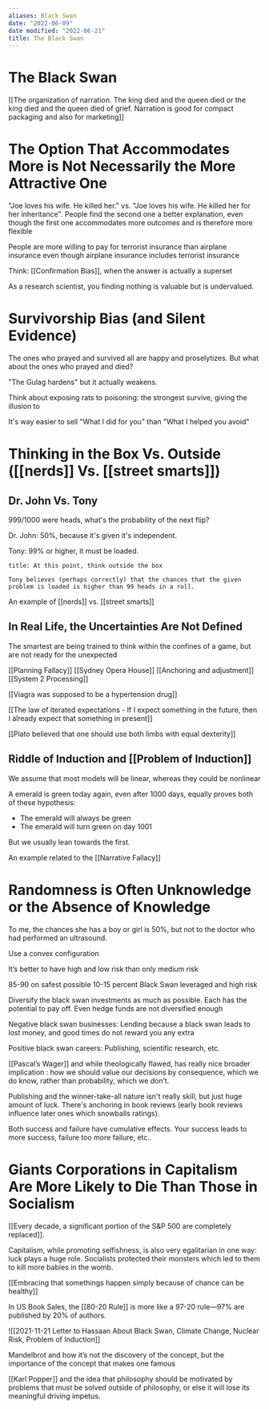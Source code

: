 ```yaml
---
aliases: Black Swan
date: "2022-06-09"
date modified: "2022-06-21"
title: The Black Swan
---
```


# The Black Swan
[[The organization of narration. The king died and the queen died or the king died and the queen died of grief. Narration is good for compact packaging and also for marketing]]

# The Option That Accommodates More is Not Necessarily the More Attractive One
"Joe loves his wife. He killed her." vs. "Joe loves his wife. He killed her for her inheritance". People find the second one a better explanation, even though the first one accommodates more outcomes and is therefore more flexible

People are more willing to pay for terrorist insurance than airplane insurance even though airplane insurance includes terrorist insurance

Think: [[Confirmation Bias]], when the answer is actually a superset

As a research scientist, you finding nothing is valuable but is undervalued.

# Survivorship Bias (and Silent Evidence)
The ones who prayed and survived all are happy and proselytizes. But what about the ones who prayed and died?

"The Gulag hardens" but it actually weakens.

Think about exposing rats to poisoning: the strongest survive, giving the illusion to

It's way easier to sell "What I did for you" than "What I helped you avoid"

# Thinking in the Box Vs. Outside ([[nerds]] Vs. [[street smarts]])

## Dr. John Vs. Tony
999/1000 were heads, what's the probability of the next flip?

Dr. John: 50%, because it's given it's independent.

Tony: 99% or higher, it must be loaded.

```ad-note
title: At this point, think outside the box

Tony believes (perhaps correctly) that the chances that the given problem is loaded is higher than 99 heads in a roll.

```

An example of [[nerds]] vs. [[street smarts]]

## In Real Life, the Uncertainties Are Not Defined
The smartest are being trained to think within the confines of a game, but are not ready for the unexpected

[[Planning Fallacy]]
[[Sydney Opera House]]
[[Anchoring and adjustment]]
[[System 2 Processing]]

[[Viagra was supposed to be a hypertension drug]]

[[The law of iterated expectations - If I expect something in the future, then I already expect that something in present]]

[[Plato believed that one should use both limbs with equal dexterity]]

## Riddle of Induction and [[Problem of Induction]]
We assume that most models will be linear, whereas they could be nonlinear

A emerald is green today again, even after 1000 days, equally proves both of these hypothesis:

- The emerald will always be green
- The emerald will turn green on day 1001

But we usually lean towards the first.

An example related to the [[Narrative Fallacy]]

# Randomness is Often Unknowledge or the Absence of Knowledge
To me, the chances she has a boy or girl is 50%, but not to the doctor who had performed an ultrasound.

Use a convex configuration

It’s better to have high and low risk than only medium risk

85-90 on safest possible
10-15 percent Black Swan leveraged and high risk

Diversify the black swan investments as much as possible. Each has the potential to pay off. Even hedge funds are not diversified enough

Negative black swan businesses: Lending because a black swan leads to lost money, and good times do not reward you any extra

Positive black swan careers: Publishing, scientific research, etc.

[[Pascal’s Wager]] and while theologically flawed, has really nice broader implication : how we should value our decisions by consequence, which we do know, rather than probability, which we don’t.

Publishing and the winner-take-all nature isn't really skill, but just huge amount of luck. There's anchoring in book reviews (early book reviews influence later ones which snowballs ratings).

Both success and failure have cumulative effects. Your success leads to more success, failure too more failure, etc..

# Giants Corporations in Capitalism Are More Likely to Die Than Those in Socialism
[[Every decade, a significant portion of the S&P 500 are completely replaced]].

Capitalism, while promoting selfishness, is also very egalitarian in one way: luck plays a huge role. Socialists protected their monsters which led to them to kill more babies in the womb.

[[Embracing that somethings happen simply because of chance can be healthy]]

In US Book Sales, the [[80-20 Rule]] is more like a 97-20 rule—97% are published by 20% of authors.

![[2021-11-21 Letter to Hassaan About Black Swan, Climate Change, Nuclear Risk, Problem of Induction]]

Mandelbrot and how it’s not the discovery of the concept, but the importance of the concept that makes one famous

[[Karl Popper]] and the idea that philosophy should be motivated by problems that must be solved outside of philosophy, or else it will lose its meaningful driving impetus.
